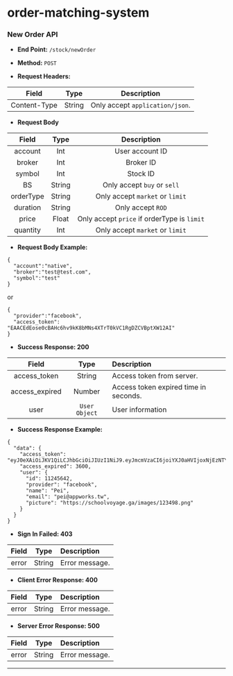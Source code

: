 # order-matching-system

### New Order API
* **End Point:** `/stock/newOrder`

* **Method:** `POST`

* **Request Headers:**

| Field | Type | Description |
| :---: | :---: | :---: |
| Content-Type | String | Only accept `application/json`. |

* **Request Body**

| Field | Type | Description |
| :---: | :---: | :---: |
| account | Int | User account ID |
| broker | Int | Broker ID |
| symbol | Int | Stock ID |
| BS | String | Only accept `buy` or `sell` |
| orderType | String | Only accept `market` or `limit` |
| duration | String | Only accept `ROD` |
| price | Float | Only accept `price` if orderType is `limit` |
| quantity | Int | Only accept `market` or `limit` |


* **Request Body Example:**

```
{
  "account":"native",
  "broker":"test@test.com",
  "symbol":"test"
}
```
or
```
{
  "provider":"facebook",
  "access_token": "EAACEdEose0cBAHc6hv9kK8bMNs4XTrT0kVC1RgDZCVBptXW12AI"
}
```

* **Success Response: 200**

| Field | Type | Description |
| :---: | :---: | :--- |
| access_token | String | Access token from server. |
| access_expired | Number | Access token expired time in seconds. |
| user | `User Object` | User information |

* **Success Response Example:**

```
{
  "data": {
    "access_token": "eyJ0eXAiOiJKV1QiLCJhbGciOiJIUzI1NiJ9.eyJmcmVzaCI6joiYXJ0aHVIjoxNjEzNTY3MzA0fQ.6EPCOfBGynidAfpVqlvbHGWHCJ5LZLtKvPaQ",
    "access_expired": 3600,
    "user": {
      "id": 11245642,
      "provider": "facebook",
      "name": "Pei",
      "email": "pei@appworks.tw",
      "picture": "https://schoolvoyage.ga/images/123498.png"
    }
  }
}
```

* **Sign In Failed: 403**

| Field | Type | Description |
| :---: | :---: | :--- |
| error | String | Error message. |

* **Client Error Response: 400**

| Field | Type | Description |
| :---: | :---: | :--- |
| error | String | Error message. |

* **Server Error Response: 500**

| Field | Type | Description |
| :---: | :---: | :--- |
| error | String | Error message. |

----
